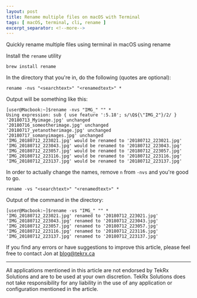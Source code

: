 ```yaml
---
layout: post
title: Rename multiple files on macOS with Terminal
tags: [ macOS, terminal, cli, rename ]
excerpt_separator: <!--more-->
---
```


Quickly rename multiple files using terminal in macOS using rename

Install the `rename` utility

`brew install rename`

In the directory that you're in, do the following (quotes are optional):

`rename -nvs "<searchtext>" "<renamedtext>" *`

Output will be something like this:

<!--more-->

```
[user@Macbook:~]$rename -nvs "IMG_" "" *
Using expression: sub { use feature ':5.18'; s/\Q${\"IMG_2"}/2/ }
'20180713_Myimage.jpg' unchanged
'20180716_someotherimage.jpg' unchanged
'20180717_yetanotherimage.jpg' unchanged
'20180717_somanyimages.jpg' unchanged
'IMG_20180712_223021.jpg' would be renamed to '20180712_223021.jpg'
'IMG_20180712_223043.jpg' would be renamed to '20180712_223043.jpg'
'IMG_20180712_223057.jpg' would be renamed to '20180712_223057.jpg'
'IMG_20180712_223116.jpg' would be renamed to '20180712_223116.jpg'
'IMG_20180712_223137.jpg' would be renamed to '20180712_223137.jpg'
```

In order to actually change the names, remove `n` from `-nvs` and you're good to go.

`rename -vs "<searchtext>" "<renamedtext>" *`

Output of the command in the directory:

```
[user@Macbook:~]$rename -vs "IMG_" "" *
'IMG_20180712_223021.jpg' renamed to '20180712_223021.jpg'
'IMG_20180712_223043.jpg' renamed to '20180712_223043.jpg'
'IMG_20180712_223057.jpg' renamed to '20180712_223057.jpg'
'IMG_20180712_223116.jpg' renamed to '20180712_223116.jpg'
'IMG_20180712_223137.jpg' renamed to '20180712_223137.jpg'
```




If you find any errors or have suggestions to improve this article, please feel free to contact Jon at <blog@tekrx.ca>

---

All applications mentioned in this article are not endorsed by TekRx Solutions and are to be used at your own discretion. TekRx Solutions does not take responsibility for any liability in the use of any application or configuration mentioned in the article.
